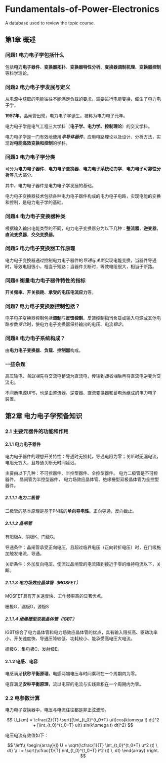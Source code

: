 # Fundamentals-of-Power-Electronics
A database used to review the topic course.

## 第1章 概述

### 问题1 电力电子学包括什么

包括**电力电子器件**、**变换器拓扑**、**变换器特性分析**、**变换器调制机理**、**变换器控制**等科学理论。


### 问题2 电力电子学发展与定义

从电源中获取的电能往往不能满足负载的要求，需要进行电能变换，催生了电力电子学。

**1957年**，晶闸管出现，电力电子学诞生。被称为电力电子元年。

电力电子学是电气工程三大学科（**电子学、电力学、控制理论**）的交叉学科。

电力电子学是一门有效地使用***半导体器件***，应用电路理论以及设计、分析方法，实现**对电能高效变换和控制**的学科。


### 问题3 电力电子学分类

可分为**电力电子器件**、**电力电子变换器**、**电力电子系统动力学**、**电力电子可靠性分析**等几大部分。

其中，电力电子器件是电力电子学发展的基础。

电力电子变换器技术包括各种电力电子器件构成的电力电子电路，实现电能的变换和控制，是电力电子学的基础。


### 问题4 电力电子变换器种类

根据输入输出电能类型的不同，电力电子变换器分为以下几种：**整流器**，**逆变器**，**直流变换器**，**交交变换器**。


### 问题5 电力电子变换器工作原理

电力电子变换器通过控制电力电子器件的*导通*与*关断*实现电能变换，当器件导通时，等效电阻很小，相当于短路；当器件关断时，等效电阻很大，相当于断路。


### 问题6 衡量电力电子器件特性的指标

**开关频率**、**开关损耗**、**承受的电压电流应力**等。


### 问题7 电力电子变换器控制包括？

电子电子变换器控制包括**调制**与**反馈控制**。反馈控制指当负载或输入电源或其他电路参数*变化*时，使电力电子变换器保持输出的电压、电流*稳定*。


### 问题8 电力电子系统构成？

由**电力电子变换器**、**负载**、**控制器**构成。


### 一些杂题

高压输电，*输送端*先将交流电整流为直流电，传输到*接收端*后再将直流电逆变为交流电。

不间断电源UPS，也是由整流器、逆变器、直流变换器和蓄电池组成的电力电子装置。

## 第2章 电力电子学预备知识

### 2.1 主要元器件的功能和作用

#### 2.1.1 电力电子器件

电力电子器件的理想开关特性：导通时无损耗，导通电阻为零；关断时无漏电流，电阻无穷大，且导通关断无时间延迟。

主要由以下几种：不可控器件、半控型器件、全控型器件。
电力二极管是不可控器件，
晶闸管为半控型器件，
电力场效应晶体管、绝缘栅型双极晶体管为全控型器件。

##### 2.1.1.1 电力二极管

二极管的基本原理是基于PN结的**单向导电性**。正向导通，反向截止。

##### 2.1.1.2 晶闸管

有阳极A、阴极K、门级G。

导通条件：晶闸管承受正向电压，且超过临界电压（正向转折电压）时，在门级施加触发电流，导通。

关断条件：外加反向电压，使流过晶闸管的电流降到接近于零的维持电流以下，关断。

##### 2.1.1.3 电力场效应晶体管（MOSFET）

MOSFET具有开关速度快、工作频率高的显著优点。

栅极G，漏极D，源极S

##### 2.1.1.4 绝缘栅型双极晶体管（IGBT）

IGBT综合了电力晶体管和电力场效应晶体管的优点，具有输入阻抗高、驱动功率小、开关速度快、导通压降较低、功耗较小、能承受高电压大电流。

栅极G，集电极C，发射级E。

#### 2.1.2 电感、电容

电感满足**伏秒平衡原理**，电感两端电压与时间乘积在一个周期内为零。

电容满足**安秒平衡原理**，流过电容的电流与实践乘积在一个周期内为零。

### 2.2 电参数计算

电力电子变换器中，电压与电流往往都是非正弦波形。

$$ U_{km} = \cfrac{2}{T} \sqrt{[\int_{t_0}^{t_0+T} u(t)cos(k\omega t) dt]^2 + [\int_{t_0}^{t_0+T} u(t) sin(k\omega t) dt]^2} $$

电压电流有效值如下：

$$
\left\{
\begin{array}{l}
U = \sqrt{\cfrac{1}{T} \int_{t_0}^{t_0+T} u^2 (t) \, dt} \\ 
I = \sqrt{\cfrac{1}{T} \int_{t_0}^{t_0+T} i^2 (t) \, dt}
\end{array}
\right.
$$
